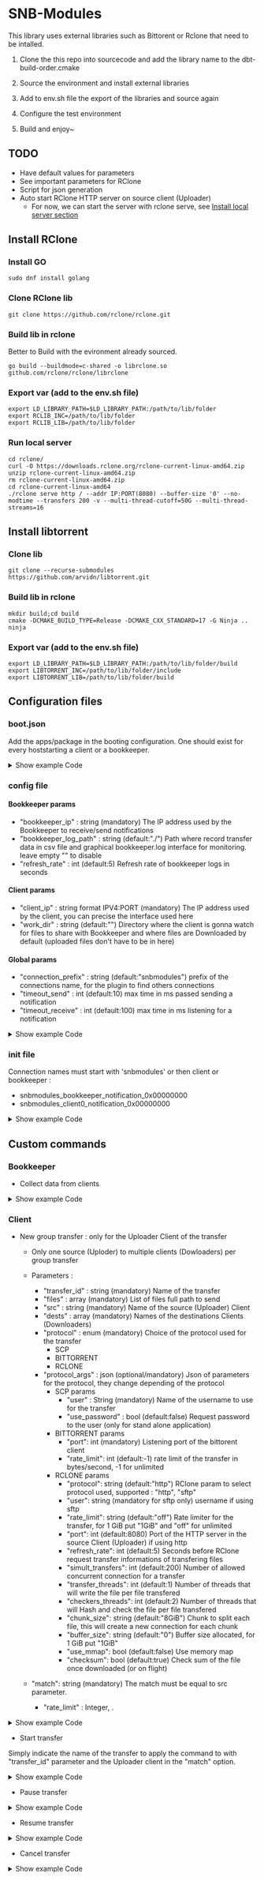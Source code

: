 # SNB-Modules

This library uses external libraries such as Bittorent or Rclone that need to be intalled.

1. Clone the this repo into sourcecode and add the library name to the dbt-build-order.cmake

2. Source the environment and install external libraries

3. Add to env.sh file the export of the libraries and source again

4. Configure the test environment

5. Build and enjoy~

## TODO

- Have default values for parameters
- See important parameters for RClone
- Script for json generation
- Auto start RClone HTTP server on source client (Uploader)
    - For now, we can start the server with rclone serve, see [Install local server section](#run-local-server)

## Install RClone
### Install GO
```
sudo dnf install golang
```
### Clone RClone lib
```
git clone https://github.com/rclone/rclone.git
```
### Build lib in rclone
Better to Build with the evironment already sourced.
```
go build --buildmode=c-shared -o librclone.so github.com/rclone/rclone/librclone
```
### Export var (add to the env.sh file)
```
export LD_LIBRARY_PATH=$LD_LIBRARY_PATH:/path/to/lib/folder
export RCLIB_INC=/path/to/lib/folder
export RCLIB_LIB=/path/to/lib/folder
```
### Run local server
```
cd rclone/
curl -O https://downloads.rclone.org/rclone-current-linux-amd64.zip
unzip rclone-current-linux-amd64.zip
rm rclone-current-linux-amd64.zip
cd rclone-current-linux-amd64
./rclone serve http / --addr IP:PORT(8080) --buffer-size '0' --no-modtime --transfers 200 -v --multi-thread-cutoff=50G --multi-thread-streams=16
```

## Install libtorrent
### Clone lib
```
git clone --recurse-submodules https://github.com/arvidn/libtorrent.git
```
### Build lib in rclone
```
mkdir build;cd build
cmake -DCMAKE_BUILD_TYPE=Release -DCMAKE_CXX_STANDARD=17 -G Ninja ..
ninja
```
### Export var (add to the env.sh file)
```
export LD_LIBRARY_PATH=$LD_LIBRARY_PATH:/path/to/lib/folder/build
export LIBTORRENT_INC=/path/to/lib/folder/include
export LIBTORRENT_LIB=/path/to/lib/folder/build
```

## Configuration files
### boot.json
Add the apps/package in the booting configuration. One should exist for every hoststarting a client or a bookkeeper.

<details>
  <summary>Show example Code</summary>

```
"apps": {
        "snbmodules0": {
            "exec": "daq_application_ssh",
            "host": "snbmodules0",
            "port": 3333
        },
        "snbmodules1": {
            "exec": "daq_application_ssh",
            "host": "snbmodules1",
            "port": 3334
        }
    },
    ...
    "hosts-ctrl": {
        "snbmodules0": "hostname",
        "snbmodules1": "hostname"
    },
    "hosts-data": {
        "snbmodules0": "hostname",
        "snbmodules1": "hostname"
    },
```

</details>

### config file

#### Bookkeeper params
- "bookkeeper_ip" : string (mandatory) The IP address used by the Bookkeeper to receive/send notifications
- "bookkeeper_log_path" : string (default:"./") Path where record transfer data in csv file and graphical bookkeeper.log interface for monitoring. leave empty "" to disable
- "refresh_rate" : int (default:5) Refresh rate of bookkeeper logs in seconds

#### Client params
- "client_ip" : string format IPV4:PORT (mandatory) The IP address used by the client, you can precise the interface used here
- "work_dir" : string (default:"") Directory where the client is gonna watch for files to share with Bookkeeper and where files are Downloaded by default (uploaded files don't have to be in here)

#### Global params
- "connection_prefix" : string (default:"snbmodules") prefix of the connections name, for the plugin to find others connections
- "timeout_send" : int (default:10) max time in ms passed sending a notification
- "timeout_receive" : int (default:100) max time in ms listening for a notification

<details>
  <summary>Show example Code</summary>

```
{
    "modules": [
        {
            "data": {
                "bookkeeper_ip": "192.168.0.106:0",
                "bookkeeper_log_path": "./",
                "connection_prefix": "snbmodules",
                "timeout_send": 100,
                "timeout_receive": 100,
                "refresh_rate": 5
            },
            "match": "bookkeeper"
        },
        {
            "data": {
                "client_ip": "192.168.0.106:5010",
                "work_dir": "/mnt/md1/client0",
                "connection_prefix": "snbmodules",
                "timeout_send": 100,
                "timeout_receive": 100
            },
            "match": "client0"
        },
        {
            "data": {
                "client_ip": "192.168.0.105:5011",
                "work_dir": "/mnt/md1/client1",
                "connection_prefix": "snbmodules",
                "timeout_send": 100,
                "timeout_receive": 100
            },
            "match": "client1"
        }
    ]
}
```

</details>

### init file

Connection names must start with 'snbmodules' or  then client or bookkeeper :
- snbmodules_bookkeeper_notification_0x00000000
- snbmodules_client0_notification_0x00000000

<details>
  <summary>Show example Code</summary>

```
{
    "connections": [
        {
            "connection_type": "kSendRecv",
            "id": {
                "data_type": "notification_t",
                "session": "",
                "uid": "snbmodules_bookkeeper_notification_0x00000000"
            },
            "uri": "tcp://{snbmodules0}:12649"
        },
        {
            "connection_type": "kSendRecv",
            "id": {
                "data_type": "notification_t",
                "session": "",
                "uid": "snbmodules_client0_notification_0x00000000"
            },
            "uri": "tcp://{snbmodules0}:12648"
        },
        {
            "connection_type": "kSendRecv",
            "id": {
                "data_type": "notification_t",
                "session": "",
                "uid": "snbmodules_client1_notification_0x00000001"
            },
            "uri": "tcp://{snbmodules0}:12647"
        },
        {
            "connection_type": "kSendRecv",
            "id": {
                "data_type": "notification_t",
                "session": "",
                "uid": "snbmodules_client2_notification_0x00000002"
            },
            "uri": "tcp://{snbmodules1}:12646"
        }
    ],
    "connectivity_service_interval_ms": 1000,
    "modules": [
        {
            "inst": "bookkeeper",
            "plugin": "SNBTransferBookkeeper"
        },
        {
            "inst": "client0",
            "plugin": "SNBFileTransfer"
        },
        {
            "inst": "client1",
            "plugin": "SNBFileTransfer"
        }
    ],
    "queues": [],
    "use_connectivity_service": false
}
```

</details>

## Custom commands
### Bookkeeper

- Collect data from clients

<details>
  <summary>Show example Code</summary>

```
{
    "_comment_post_command": "curl --header 'Content-Type: application/json' --header 'X-Answer-Port: 56789' --request POST --data @test1/commands/bk-info.json http://localhost:3333/command",
    "data": {
        "modules": [
            {
                "data": {},
                "match": ""
            }
        ]
    },
    "id": "info"
}
```

</details>

### Client

- New group transfer : only for the Uploader Client of the transfer
    - Only one source (Uploder) to multiple clients (Dowloaders) per group transfer
    - Parameters : 
        - "transfer_id" : string (mandatory) Name of the transfer
        - "files" : array<string> (mandatory) List of files full path to send
        - "src" : string (mandatory) Name of the source (Uploader) Client
        - "dests" : array<string> (mandatory) Names of the destinations Clients (Downloaders)
        - "protocol" : enum (mandatory) Choice of the protocol used for the transfer
            - SCP
            - BITTORRENT
            - RCLONE
        - "protocol_args" : json (optional/mandatory) Json of parameters for the protocol, they change depending of the protocol
            - SCP params
                - "user" : String (mandatory) Name of the username to use for the transfer
                - "use_password" : bool (default:false) Request password to the user (only for stand alone application)
            - BITTORRENT params
                - "port": int (mandatory) Listening port of the bittorent client
                - "rate_limit": int (default:-1) rate limit of the transfer in bytes/second, -1 for unlimited 
            - RCLONE params
                - "protocol": string (default:"http") RClone param to select protocol used, supported : "http", "sftp"
                - "user": string (mandatory for sftp only) username if using sftp
                - "rate_limit": string (default:"off") Rate limiter for the transfer, for 1 GiB put "1GiB" and "off" for unlimited
                - "port": int (default:8080) Port of the HTTP server in the source Client (Uploader) if using http
                - "refresh_rate": int (default:5) Seconds before RClone request transfer informations of transfering files
                - "simult_transfers": int (default:200) Number of allowed concurrent connection for a transfer
                - "transfer_threads": int (default:1) Number of threads that will write the file per file transfered
                - "checkers_threads": int (default:2) Number of threads that will Hash and check the file per file transfered
                - "chunk_size": string (default:"8GiB") Chunk to split each file, this will create a new connection for each chunk
                - "buffer_size": string  (default:"0") Buffer size allocated, for 1 GiB put "1GiB"
                - "use_mmap": bool (default:false) Use memory map
                - "checksum": bool (default:true) Check sum of the file once downloaded (or on flight)
    - "match": string (mandatory) The match must be equal to src parameter.

        
        - "rate_limit" : Integer, .

<details>
  <summary>Show example Code</summary>

```
{
    "_comment_post_command": "curl --header 'Content-Type: application/json' --header 'X-Answer-Port: 56789' --request POST --data @test1/commands/new-RClone-transfer.json http://localhost:3333/command",
    "data": {
        "modules": [
            {
                "data": {
                    "transfer_id": "transfer2",
                    "files": [
                        "/mnt/md1/small_32_block_0",
                        "/mnt/md1/small_32_block_1",
                        "/mnt/md1/small_32_block_2",
                        "/mnt/md1/small_32_block_3",
                        "/mnt/md1/small_32_block_4",
                        "/mnt/md1/small_32_block_5",
                        "/mnt/md1/small_32_block_6",
                        "/mnt/md1/small_32_block_7",
                        "/mnt/md1/small_32_block_8",
                        "/mnt/md1/small_32_block_9"
                    ],
                    "src": "client0",
                    "dests": [
                        "client2"
                    ],
                    "protocol": "RCLONE",
                    "protocol_args": {
                        "protocol": "http",
                        "rate_limit": "off",
                        "port": 8080,
                        "refresh_rate": 5,
                        "user": "username",
                        "simult_transfers": 200,
                        "transfer_threads": 1,
                        "checkers_threads": 2,
                        "chunk_size": "8GiB",
                        "buffer_size": "0",
                        "use_mmap": false,
                        "checksum": true
                    }
                },
                "match": "client0"
            }
        ]
    },
    "id": "new-transfer"
}
```

</details>

- Start transfer

Simply indicate the name of the transfer to apply the command to with "transfer_id" parameter and the Uploader client in the "match" option.

<details>
  <summary>Show example Code</summary>

```
{
    "_comment_post_command": "curl --header 'Content-Type: application/json' --header 'X-Answer-Port: 56789' --request POST --data @test1/commands/start-transfer.json http://localhost:3333/command",
    "data": {
        "modules": [
            {
                "data": {
                    "transfer_id": "transfer0"
                },
                "match": "client0"
            }
        ]
    },
    "id": "start-transfer"
}
```

</details>

- Pause transfer

<details>
  <summary>Show example Code</summary>

```
{
    "_comment_post_command": "curl --header 'Content-Type: application/json' --header 'X-Answer-Port: 56789' --request POST --data @test1/commands/pause-transfer.json http://localhost:3333/command",
    "data": {
        "modules": [
            {
                "data": {
                    "transfer_id": "transfer0"
                },
                "match": "client0"
            }
        ]
    },
    "id": "pause-transfer"
}
```

</details>

- Resume transfer

<details>
  <summary>Show example Code</summary>

```
{
    "_comment_post_command": "curl --header 'Content-Type: application/json' --header 'X-Answer-Port: 56789' --request POST --data @test1/commands/resume-transfer.json http://localhost:3333/command",
    "data": {
        "modules": [
            {
                "data": {
                    "transfer_id": "transfer0"
                },
                "match": "client0"
            }
        ]
    },
    "id": "resume-transfer"
}
```

</details>

- Cancel transfer

<details>
  <summary>Show example Code</summary>

```
{
    "_comment_post_command": "curl --header 'Content-Type: application/json' --header 'X-Answer-Port: 56789' --request POST --data @test1/commands/cancel-transfer.json http://localhost:3333/command",
    "data": {
        "modules": [
            {
                "data": {
                    "transfer_id": "transfer0"
                },
                "match": "client0"
            }
        ]
    },
    "id": "cancel-transfer"
}
```

</details>